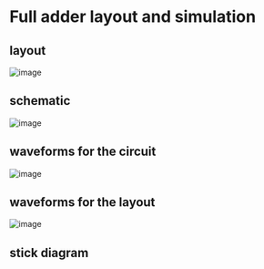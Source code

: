 # Full adder layout and simulation



## layout
![image](https://user-images.githubusercontent.com/108411357/218620915-e2edc94a-3aa8-4de9-afea-11d6543837be.png)



## schematic
![image](https://user-images.githubusercontent.com/108411357/218574403-53dcd11c-e94f-48d2-94cb-405dc3b72121.png)


## waveforms for the circuit
![image](https://user-images.githubusercontent.com/108411357/218575988-35652667-35cd-4dc0-869a-c7103e46e3c4.png)



## waveforms for the layout
![image](https://user-images.githubusercontent.com/108411357/218620749-7882b409-cfdf-4663-926c-bde52b22273a.png)


## stick diagram

